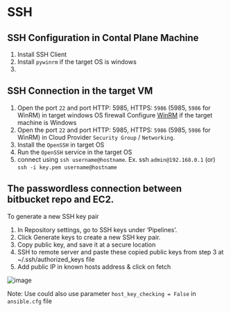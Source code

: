 # SSH

## SSH Configuration in Contal Plane Machine
1. Install SSH Client
2. Install `pywinrm` if the target OS is windows
3. 
## SSH Connection in the target VM

1. Open the port `22` and port HTTP: 5985, HTTPS: `5986` (5985, `5986` for WinRM) in target windows OS firewall 
    Configure [WinRM](https://www.visualstudiogeeks.com/devops/how-to-configure-winrm-for-https-manually) if the target machine is Windows
2. Open the port `22` and port HTTP: 5985, HTTPS: `5986` (5985, `5986` for WinRM) in Cloud Provider `Security Group` / `Networking`.
3. Install the `OpenSSH` in target OS
4. Run the `OpenSSH` service in the target OS
5. connect using `ssh username@hostname`. Ex. ssh `admin@192.168.0.1` (or) `ssh -i key.pem username@hostname`

## The passwordless connection between bitbucket repo and EC2.

To generate a new SSH key pair
1. In Repository settings, go to SSH keys under ‘Pipelines’.
2. Click Generate keys to create a new SSH key pair.
3. Copy public key, and save it at a secure location
4. SSH to remote server and paste these copied public keys from step 3 at ~/.ssh/authorized_keys file
5. Add public IP in known hosts address & click on fetch

![image](https://user-images.githubusercontent.com/9244766/140699417-7bb1873d-9a29-492f-afa2-b8b3cf45dbc9.png)

Note: Use could also use parameter `host_key_checking = False` in `ansible.cfg` file

